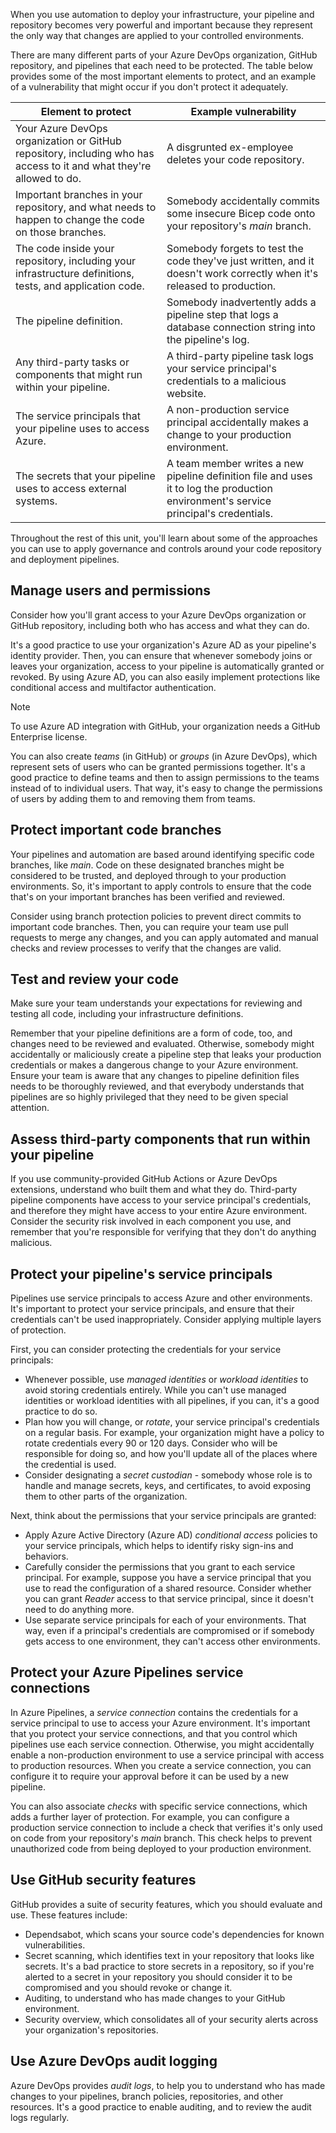 When you use automation to deploy your infrastructure, your pipeline and repository becomes very powerful and important because they represent the only way that changes are applied to your controlled environments.

There are many different parts of your Azure DevOps organization, GitHub repository, and pipelines that each need to be protected. The table below provides some of the most important elements to protect, and an example of a vulnerability that might occur if you don't protect it adequately.

| Element to protect | Example vulnerability |
|-|-|
| Your Azure DevOps organization or GitHub repository, including who has access to it and what they're allowed to do. | A disgrunted ex-employee deletes your code repository. |
| Important branches in your repository, and what needs to happen to change the code on those branches. | Somebody accidentally commits some insecure Bicep code onto your repository's *main* branch. |
| The code inside your repository, including your infrastructure definitions, tests, and application code. | Somebody forgets to test the code they've just written, and it doesn't work correctly when it's released to production. |
| The pipeline definition. | Somebody inadvertently adds a pipeline step that logs a database connection string into the pipeline's log. |
| Any third-party tasks or components that might run within your pipeline. | A third-party pipeline task logs your service principal's credentials to a malicious website. |
| The service principals that your pipeline uses to access Azure. | A non-production service principal accidentally makes a change to your production environment. |
| The secrets that your pipeline uses to access external systems. | A team member writes a new pipeline definition file and uses it to log the production environment's service principal's credentials. |

Throughout the rest of this unit, you'll learn about some of the approaches you can use to apply governance and controls around your code repository and deployment pipelines.

## Manage users and permissions

Consider how you'll grant access to your Azure DevOps organization or GitHub repository, including both who has access and what they can do.

It's a good practice to use your organization's Azure AD as your pipeline's identity provider. Then, you can ensure that whenever somebody joins or leaves your organization, access to your pipeline is automatically granted or revoked. By using Azure AD, you can also easily implement protections like conditional access and multifactor authentication.

> [!NOTE]
> To use Azure AD integration with GitHub, your organization needs a GitHub Enterprise license.

You can also create *teams* (in GitHub) or *groups* (in Azure DevOps), which represent sets of users who can be granted permissions together. It's a good practice to define teams and then to assign permissions to the teams instead of to individual users. That way, it's easy to change the permissions of users by adding them to and removing them from teams.

## Protect important code branches

Your pipelines and automation are based around identifying specific code branches, like *main*. Code on these designated branches might be considered to be trusted, and deployed through to your production environments. So, it's important to apply controls to ensure that the code that's on your important branches has been verified and reviewed.

Consider using branch protection policies to prevent direct commits to important code branches. Then, you can require your team use pull requests to merge any changes, and you can apply automated and manual checks and review processes to verify that the changes are valid.

## Test and review your code

Make sure your team understands your expectations for reviewing and testing all code, including your infrastructure definitions.

Remember that your pipeline definitions are a form of code, too, and changes need to be reviewed and evaluated. Otherwise, somebody might accidentally or maliciously create a pipeline step that leaks your production credentials or makes a dangerous change to your Azure environment. Ensure your team is aware that any changes to pipeline definition files needs to be thoroughly reviewed, and that everybody understands that pipelines are so highly privileged that they need to be given special attention.

## Assess third-party components that run within your pipeline

If you use community-provided GitHub Actions or Azure DevOps extensions, understand who built them and what they do. Third-party pipeline components have access to your service principal's credentials, and therefore they might have access to your entire Azure environment. Consider the security risk involved in each component you use, and remember that you're responsible for verifying that they don't do anything malicious.

## Protect your pipeline's service principals

Pipelines use service principals to access Azure and other environments. It's important to protect your service principals, and ensure that their credentials can't be used inappropriately. Consider applying multiple layers of protection.

First, you can consider protecting the credentials for your service principals:

* Whenever possible, use *managed identities* or *workload identities* to avoid storing credentials entirely. While you can't use managed identities or workload identities with all pipelines, if you can, it's a good practice to do so.
* Plan how you will change, or *rotate*, your service principal's credentials on a regular basis. For example, your organization might have a policy to rotate credentials every 90 or 120 days. Consider who will be responsible for doing so, and how you'll update all of the places where the credential is used.
* Consider designating a *secret custodian* - somebody whose role is to handle and manage secrets, keys, and certificates, to avoid exposing them to other parts of the organization.

Next, think about the permissions that your service principals are granted:

* Apply Azure Active Directory (Azure AD) *conditional access* policies to your service principals, which helps to identify risky sign-ins and behaviors. <!-- TODO when it's GA? -->
* Carefully consider the permissions that you grant to each service principal. For example, suppose you have a service principal that you use to read the configuration of a shared resource. Consider whether you can grant *Reader* access to that service principal, since it doesn't need to do anything more.
* Use separate service principals for each of your environments. That way, even if a principal's credentials are compromised or if somebody gets access to one environment, they can't access other environments.

## Protect your Azure Pipelines service connections

In Azure Pipelines, a *service connection* contains the credentials for a service principal to use to access your Azure environment. It's important that you protect your service connections, and that you control which pipelines use each service connection. Otherwise, you might accidentally enable a non-production environment to use a service principal with access to production resources. When you create a service connection, you can configure it to require your approval before it can be used by a new pipeline.

You can also associate *checks* with specific service connections, which adds a further layer of protection. For example, you can configure a production service connection to include a check that verifies it's only used on code from your repository's *main* branch. This check helps to prevent unauthorized code from being deployed to your production environment.

## Use GitHub security features

GitHub provides a suite of security features, which you should evaluate and use. These features include:

- Dependsabot, which scans your source code's dependencies for known vulnerabilities.
- Secret scanning, which identifies text in your repository that looks like secrets. It's a bad practice to store secrets in a repository, so if you're alerted to a secret in your repository you should consider it to be compromised and you should revoke or change it.
- Auditing, to understand who has made changes to your GitHub environment.
- Security overview, which consolidates all of your security alerts across your organization's repositories.

## Use Azure DevOps audit logging

Azure DevOps provides *audit logs*, to help you to understand who has made changes to your pipelines, branch policies, repositories, and other resources. It's a good practice to enable auditing, and to review the audit logs regularly.
